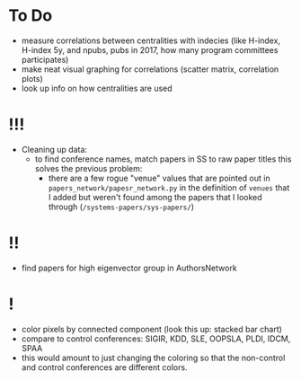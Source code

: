 # To Do

- measure correlations between centralities with indecies (like H-index, H-index 5y, and npubs, pubs in 2017, how many program committees participates)
- make neat visual graphing for correlations (scatter matrix, correlation plots)
- look up info on how centralities are used

# !!!

- Cleaning up data:
  - to find conference names, match papers in SS to raw paper titles this solves the previous problem:
    - there are a few rogue "venue" values that are pointed out in `papers_network/papesr_network.py` in the definition of `venues` that I added but weren't found among the papers that I looked through (`/systems-papers/sys-papers/`)

# !!

- find papers for high eigenvector group in AuthorsNetwork

# !
- color pixels by connected component (look this up: stacked bar chart)
- compare to control conferences: SIGIR, KDD, SLE, OOPSLA, PLDI, IDCM, SPAA
- this would amount to just changing the coloring so that the non-control and control conferences are different colors.
